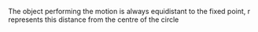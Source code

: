 The object performing the motion is always equidistant to the fixed point, r represents this distance from the centre of the circle